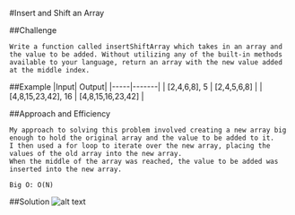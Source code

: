 #Insert and Shift an Array

##Challenge
```
Write a function called insertShiftArray which takes in an array and the value to be added. Without utilizing any of the built-in methods available to your language, return an array with the new value added at the middle index.
```

##Example
|Input|	Output|
|-----|-------|
| [2,4,6,8], 5 | [2,4,5,6,8] |
| [4,8,15,23,42], 16 | [4,8,15,16,23,42] |

##Approach and Efficiency
```
My approach to solving this problem involved creating a new array big enough to hold the original array and the value to be added to it.
I then used a for loop to iterate over the new array, placing the values of the old array into the new array. 
When the middle of the array was reached, the value to be added was inserted into the new array.

Big O: O(N)
```

##Solution
![alt text](https://github.com/CClemensJr/data-structures-and-algorithms/blob/master/assets/shiftArray.jpeg "Shift Array Whiteboard")